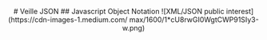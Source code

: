 <p align="center">
# Veille JSON
## Javascript Object Notation
![XML/JSON public interest](https://cdn-images-1.medium.com/      max/1600/1*cU8rwGI0WgtCWP91SIy3-w.png)
</p>
